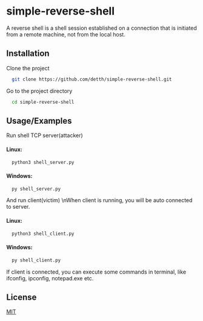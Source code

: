 # simple-reverse-shell

A reverse shell is a shell session established on a connection that is initiated from a remote machine, not from the local host.

## Installation

Clone the project

```bash
  git clone https://github.com/detth/simple-reverse-shell.git
```

Go to the project directory

```bash
  cd simple-reverse-shell
```



## Usage/Examples

Run shell TCP server(attacker)

#### Linux:
```bash
  python3 shell_server.py
```

#### Windows:
```bash
  py shell_server.py
```

And run client(victim)
\nWhen client is running, you will be auto connected to server.

#### Linux:
```bash
  python3 shell_client.py
```

#### Windows:
```bash
  py shell_client.py
```

If client is connected, you can execute some commands in terminal, like ifconfig, ipconfig, notepad.exe etc.

## License

[MIT](https://choosealicense.com/licenses/mit/)
